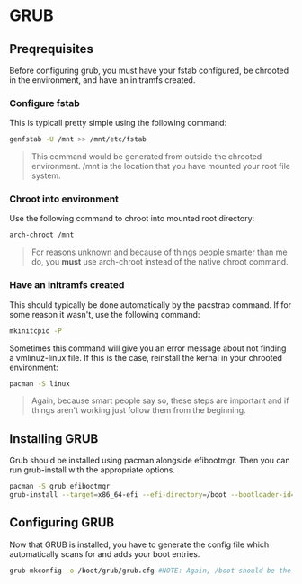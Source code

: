 # GRUB

## Preqrequisites

Before configuring grub, you must have your fstab configured, be chrooted in the environment, and have an initramfs created.

### Configure fstab

This is typicall pretty simple using the following command:

```bash
genfstab -U /mnt >> /mnt/etc/fstab
```

> This command would be generated from outside the chrooted environment. /mnt is the location that you have mounted your root file system.

### Chroot into environment

Use the following command to chroot into mounted root directory:

```bash
arch-chroot /mnt
```

> For reasons unknown and because of things people smarter than me do, you **must** use arch-chroot instead of the native chroot command.

### Have an initramfs created

This should typically be done automatically by the pacstrap command. If for some reason it wasn't, use the following command:

```bash
mkinitcpio -P
```

Sometimes this command will give you an error message about not finding a vmlinuz-linux file. If this is the case, reinstall the kernal in your chrooted environment:

```bash
pacman -S linux
```

> Again, because smart people say so, these steps are important and if things aren't working just follow them from the beginning.

## Installing GRUB

Grub should be installed using pacman alongside efibootmgr. Then you can run grub-install with the appropriate options.

```bash
pacman -S grub efibootmgr
grub-install --target=x86_64-efi --efi-directory=/boot --bootloader-id=GRUB # NOTE: --efi-directory should point to the directory that you have mounted your boot partition to. Check your /etc/fstab and make sure this lines up.
```

## Configuring GRUB

Now that GRUB is installed, you have to generate the config file which automatically scans for and adds your boot entries.

```bash
grub-mkconfig -o /boot/grub/grub.cfg #NOTE: Again, /boot should be the directory that you mounted your boot partition. Some people use /efi or /boot/efi.
```
